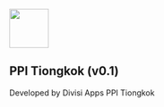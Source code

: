 <br/>
<img src="http://old.ppidunia.org/wp-content/uploads/2016/10/LAMBANG-JPEG.jpg" width="70">
<br/>

## PPI Tiongkok (v0.1)

Developed by Divisi Apps PPI Tiongkok

